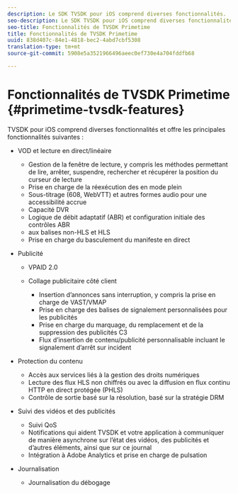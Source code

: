 ```yaml
---
description: Le SDK TVSDK pour iOS comprend diverses fonctionnalités.
seo-description: Le SDK TVSDK pour iOS comprend diverses fonctionnalités.
seo-title: Fonctionnalités de TVSDK Primetime
title: Fonctionnalités de TVSDK Primetime
uuid: 838d407c-84e1-4818-bec2-4abd7cbf5308
translation-type: tm+mt
source-git-commit: 5908e5a3521966496aeec0ef730e4a704fddfb68

---
```



# Fonctionnalités de TVSDK Primetime {#primetime-tvsdk-features}

TVSDK pour iOS comprend diverses fonctionnalités et offre les principales fonctionnalités suivantes :

* VOD et lecture en direct/linéaire

   * Gestion de la fenêtre de lecture, y compris les méthodes permettant de lire, arrêter, suspendre, rechercher et récupérer la position du curseur de lecture
   * Prise en charge de la réexécution des  en mode plein
   * Sous-titrage (608, WebVTT) et autres formes audio pour une accessibilité accrue
   * Capacité DVR
   * Logique de débit adaptatif (ABR) et configuration initiale des contrôles ABR
   *   aux balises non-HLS et HLS
   * Prise en charge du basculement du manifeste en direct

* Publicité

   * VPAID 2.0
   * Collage publicitaire côté client

      * Insertion d’annonces sans interruption, y compris la prise en charge de VAST/VMAP
      * Prise en charge des balises de signalement personnalisées pour les publicités
      * Prise en charge du marquage, du remplacement et de la suppression des publicités C3
      * Flux d’insertion de contenu/publicité personnalisable incluant le signalement d’arrêt sur incident

* Protection du contenu

   * Accès aux services liés à la gestion des droits numériques
   * Lecture des flux HLS non chiffrés ou avec la diffusion en flux continu HTTP en direct protégée (PHLS)
   * Contrôle de sortie basé sur la résolution, basé sur la stratégie DRM

* Suivi des vidéos et des publicités

   * Suivi  QoS
   * Notifications qui aident TVSDK et votre application à communiquer de manière asynchrone sur l’état des vidéos, des publicités et d’autres éléments, ainsi que sur ce journal  
   * Intégration à Adobe Analytics et prise en charge de pulsation

* Journalisation

   * Journalisation du débogage

